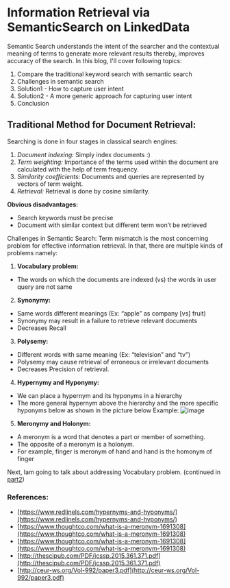# Information Retrieval via SemanticSearch on LinkedData

Semantic Search understands the intent of the searcher and the contextual meaning of terms to generate more relevant results thereby, improves accuracy of the search.
In this blog, I'll cover following topics:
1. Compare the traditional keyword search with semantic search
2. Challenges in semantic search
3. Solution1 - How to capture user intent
4. Solution2 - A more generic approach for capturing user intent
5. Conclusion

## Traditional Method for Document Retrieval:
Searching is done in four stages in classical search engines:
1. *Document indexing:*  Simply index documents :)
2. *Term weighting:* Importance of the terms used within the document are calculated with the help of term frequency.
3. *Similarity coefficients:* Documents and queries are represented by vectors of term weight.
4. *Retrieval:* Retrieval is done by cosine similarity. 

**Obvious disadvantages:**
- Search keywords must be precise
- Document with similar context but different term won’t be retrieved

Challenges in Semantic Search:
Term mismatch is the most concerning problem for effective information retrieval. In that, there are multiple kinds of problems namely:
1. **Vocabulary problem:** 
- The words on which the documents are indexed (vs) the words in user query are not same
2. **Synonymy:**
- Same words different meanings (Ex: “apple” as company [vs] fruit)
- Synonymy may result in a failure to retrieve relevant documents
- Decreases Recall
3. **Polysemy:**
- Different words with same meaning (Ex: “television” and “tv”)
- Polysemy may cause retrieval of erroneous or irrelevant documents 
- Decreases Precision of retrieval.
4. **Hypernymy and Hyponymy:**
- We can place a hypernym and its hyponyms in a hierarchy
- The more general hypernym above the hierarchy and the more specific hyponyms below as shown in the picture below
Example: ![image](https://user-images.githubusercontent.com/22542670/31303800-491fabb2-ab31-11e7-9ffb-d91b0d55a1eb.png)

5. **Meronymy and Holonym:**
- A meronym is a word that denotes a part or member of something. 
- The opposite of a meronym is a holonym. 
- For example, finger is meronym of hand and hand is the homonym of finger 

Next, Iam going to talk about addressing Vocabulary problem. (continued in [part2](https://spoddutur.github.io/blog/semantic-search-2))

### References:
- [https://www.redlinels.com/hypernyms-and-hyponyms/](https://www.redlinels.com/hypernyms-and-hyponyms/)
- [https://www.thoughtco.com/what-is-a-meronym-1691308](https://www.thoughtco.com/what-is-a-meronym-1691308)
- [https://www.thoughtco.com/what-is-a-meronym-1691308](https://www.thoughtco.com/what-is-a-meronym-1691308)
- [http://thescipub.com/PDF/jcssp.2015.361.371.pdf](http://thescipub.com/PDF/jcssp.2015.361.371.pdf)
- [http://ceur-ws.org/Vol-992/paper3.pdf](http://ceur-ws.org/Vol-992/paper3.pdf)
